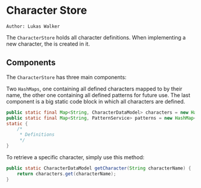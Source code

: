 # Character Store

`Author: Lukas Walker`

The `CharacterStore` holds all character definitions. When implementing a new character, the [](CharacterDataModel.md)
is created in it.

## Components

The `CharacterStore` has three main components:

Two `HashMaps`, one containing all defined characters mapped to by their name, the other
one containing all defined patterns for future use. The last component is a big static code block
in which all characters are defined.

```java
public static final Map<String, CharacterDataModel> characters = new HashMap<>();
public static final Map<String, PatternService> patterns = new HashMap<>();
static {
    /*
     * Definitions
     */
}
```

To retrieve a specific character, simply use this method:

```java
public static CharacterDataModel getCharacter(String characterName) {
    return characters.get(characterName);
}
```
